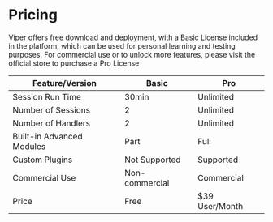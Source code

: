 # Pricing

Viper offers free download and deployment, with a Basic License included in the platform, which can be used for personal learning and testing purposes.
For commercial use or to unlock more features, please visit the official store to purchase a Pro License

| Feature/Version           | Basic          | Pro            |
|---------------------------|----------------|----------------|
| Session Run Time          | 30min          | Unlimited      |
| Number of Sessions        | 2              | Unlimited      |
| Number of Handlers        | 2              | Unlimited      |
| Built-in Advanced Modules | Part           | Full           |
| Custom Plugins            | Not Supported  | Supported      |
| Commercial Use            | Non-commercial | Commercial     |
| Price                     | Free           | $39 User/Month |